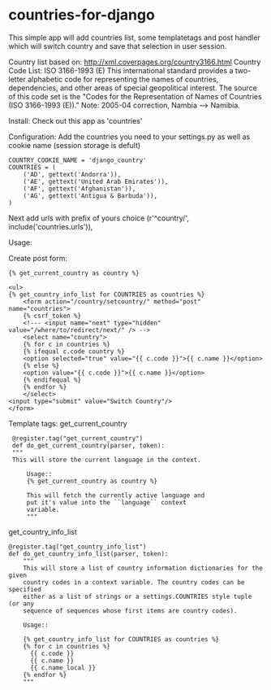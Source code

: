 countries-for-django
====================

This simple app will add countries list, some templatetags and post handler which will switch country and save that selection in user session.

Country list based on:
http://xml.coverpages.org/country3166.html
Country Code List: ISO 3166-1993 (E)
This international standard provides a two-letter alphabetic code for representing the names of countries, dependencies, and other areas of special geopolitical interest. The source of this code set is the "Codes for the Representation of Names of Countries (ISO 3166-1993 (E))." Note: 2005-04 correction, Nambia --> Namibia.

Install:
Check out this app as 'countries'

Configuration:
Add the countries you need to your settings.py as well as cookie name (session storage is defult)

    COUNTRY_COOKIE_NAME = 'django_country'
    COUNTRIES = (
        ('AD', gettext('Andorra')),
        ('AE', gettext('United Arab Emirates')),
        ('AF', gettext('Afghanistan')),
        ('AG', gettext('Antigua & Barbuda')),
    )

Next add urls with prefix of yours choice
    (r'^country/', include('countries.urls')),

Usage:

Create post form:

    {% get_current_country as country %}

    <ul>
    {% get_country_info_list for COUNTRIES as countries %}
        <form action="/country/setcountry/" method="post" name="countries"> 
        {% csrf_token %}
        <!--- <input name="next" type="hidden" value="/where/to/redirect/next/" /> -->
        <select name="country">
        {% for c in countries %}
        {% ifequal c.code country %}
        <option selected="true" value="{{ c.code }}">{{ c.name }}</option>
        {% else %}
        <option value="{{ c.code }}">{{ c.name }}</option>
        {% endifequal %}
        {% endfor %}
        </select>
    <input type="submit" value="Switch Country"/>
    </form> 

Template tags: 
get_current_country

	 @register.tag("get_current_country")
	 def do_get_current_country(parser, token):
	 """
	 This will store the current language in the context.

    	 Usage::
         {% get_current_country as country %}

    	 This will fetch the currently active language and
    	 put it's value into the ``language`` context
    	 variable.
    	 """
get_country_info_list

	@register.tag("get_country_info_list")
	def do_get_country_info_list(parser, token):
    	"""
    	This will store a list of country information dictionaries for the given
    	country codes in a context variable. The country codes can be specified
    	either as a list of strings or a settings.COUNTRIES style tuple (or any
    	sequence of sequences whose first items are country codes).

    	Usage::

        {% get_country_info_list for COUNTRIES as countries %}
        {% for c in countries %}
          {{ c.code }}
          {{ c.name }}
          {{ c.name_local }}
        {% endfor %}
    	"""